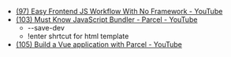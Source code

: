 - [(97) Easy Frontend JS Workflow With No Framework - YouTube](https://www.youtube.com/watch?v=8rD9amRSOQY)
- [(103) Must Know JavaScript Bundler - Parcel - YouTube](https://www.youtube.com/watch?v=DblzpCoPakw)
	- --save-dev
	- !enter shrtcut for html template
- [(105) Build a Vue application with Parcel - YouTube](https://www.youtube.com/watch?v=a0CLahi6ABo)